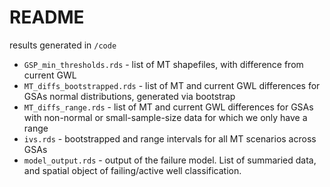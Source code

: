 # README

results generated in `/code`

* `GSP_min_thresholds.rds` - list of MT shapefiles, with difference from current GWL
* `MT_diffs_bootstrapped.rds` - list of MT and current GWL differences for GSAs normal distributions, generated via bootstrap
* `MT_diffs_range.rds` - list of MT and current GWL differences for GSAs with non-normal or small-sample-size data for which we only have a range
* `ivs.rds` - bootstrapped and range intervals for all MT scenarios across GSAs  
* `model_output.rds` - output of the failure model. List of summaried data, and spatial object of failing/active well classification.  

